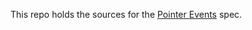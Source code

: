 This repo holds the sources for the [Pointer Events][1] spec.

   [1]: https://w3c.github.io/pointerevents/index.html

